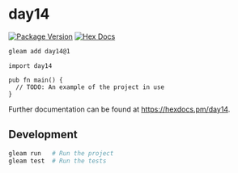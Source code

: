 # day14

[![Package Version](https://img.shields.io/hexpm/v/day14)](https://hex.pm/packages/day14)
[![Hex Docs](https://img.shields.io/badge/hex-docs-ffaff3)](https://hexdocs.pm/day14/)

```sh
gleam add day14@1
```
```gleam
import day14

pub fn main() {
  // TODO: An example of the project in use
}
```

Further documentation can be found at <https://hexdocs.pm/day14>.

## Development

```sh
gleam run   # Run the project
gleam test  # Run the tests
```

